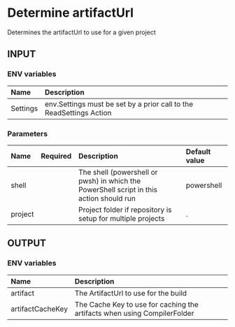 # Determine artifactUrl

Determines the artifactUrl to use for a given project

## INPUT

### ENV variables

| Name | Description |
| :-- | :-- |
| Settings | env.Settings must be set by a prior call to the ReadSettings Action |

### Parameters

| Name | Required | Description | Default value |
| :-- | :-: | :-- | :-- |
| shell | | The shell (powershell or pwsh) in which the PowerShell script in this action should run | powershell |
| project | | Project folder if repository is setup for multiple projects | . |

## OUTPUT

### ENV variables

| Name | Description |
| :-- | :-- |
| artifact | The ArtifactUrl to use for the build |
| artifactCacheKey | The Cache Key to use for caching the artifacts when using CompilerFolder |
